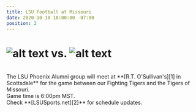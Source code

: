 ```yaml
---
title: LSU Football at Missouri
date: 2020-10-10 18:00:00 -07:00
position: 2
---
```


# ![alt text](https://lsu-phoenix-alumni.github.io/assets/img/Mizzou.png "Mizzou Tigers") vs. ![alt text](https://lsu-phoenix-alumni.github.io/assets/img/LSUTigers.png "LSU Fighting Tigers")  
<br>
The LSU Phoenix Alumni group will meet at **[R.T. O'Sullivan's][1] in Scottsdale** for the game between our Fighting Tigers and the Tigers of Missouri.  
<br>
Game time is 6:00pm MST.  
<br>
Check **[LSUSports.net][2]** for schedule updates.  

[1]: https://scottsdale.rtosullivans.com/ "RTO Scottsdale website"
[2]: http://www.lsusports.net/SportSelect.dbml?SPID=2164&SPSID=27811&DB_OEM_ID=5200&_ga=2.61742444.1994479276.1565745145-1475237789.1565745143 "THE OFFICIAL SITE OF LSU ATHLETICS"